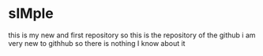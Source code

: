 # sIMple
this is my new and first repository
so this is the repository of the github 
i am very new to githhub so there is nothing I know about it

